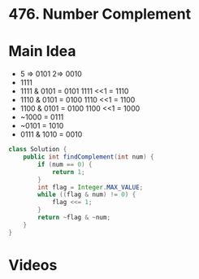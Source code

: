# 476. Number Complement

# Main Idea
- 5 => 0101   2=> 0010
- 1111
- 1111 & 0101 = 0101  1111 <<1 = 1110
- 1110 & 0101 = 0100  1110 <<1 = 1100
- 1100 & 0101 = 0100  1100 <<1 = 1000
- ~1000 = 0111
- ~0101 = 1010
- 0111 & 1010 = 0010

```java
class Solution {
    public int findComplement(int num) {
        if (num == 0) {
            return 1;
        }
        int flag = Integer.MAX_VALUE;
        while ((flag & num) != 0) {
            flag <<= 1;
        }
        return ~flag & ~num;
    }
}
```

# Videos
